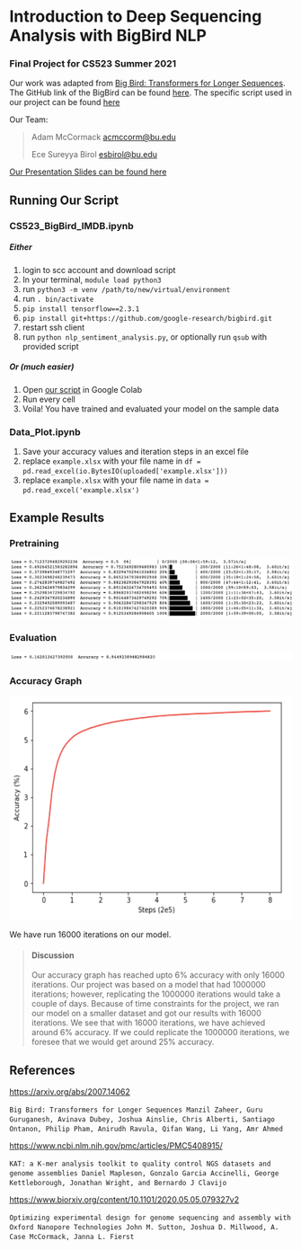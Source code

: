 # Introduction to Deep Sequencing Analysis with BigBird NLP

### Final Project for CS523 Summer 2021

Our work was adapted from [Big Bird: Transformers for Longer Sequences](https://arxiv.org/abs/2007.14062). The GitHub link of the BigBird can be found [here](https://github.com/google-research/bigbird). The specific script used in our project can be found [here](https://github.com/google-research/bigbird/blob/master/bigbird/classifier/imdb.ipynb)

Our Team:

 > Adam McCormack <acmccorm@bu.edu>
 > 
 > Ece Sureyya Birol <esbirol@bu.edu>

[Our Presentation Slides can be found here](https://drive.google.com/file/d/1OCpqMj7tmB-o5oDo5Vbq7QsL62_J3LnI/view?usp=sharing)

## Running Our Script

### CS523_BigBird_IMDB.ipynb
##### Either
1. login to scc account and download script
2. In your terminal, `module load python3`
3. run `python3 -m venv /path/to/new/virtual/environment`
4. run `. bin/activate`
5. `pip install tensorflow==2.3.1`
6. `pip install git+https://github.com/google-research/bigbird.git`
7. restart ssh client
8. run `python nlp_sentiment_analysis.py`, or optionally run `qsub` with provided script

##### Or (much easier)
1. Open [our script](https://github.com/esbirol/CS523-summer2021/blob/main/CS523_BigBird_IMDB.ipynb) in Google Colab
2. Run every cell 
3. Voila! You have trained and evaluated your model on the sample data



### Data_Plot.ipynb
1. Save your accuracy values and iteration steps in an excel file
2. replace `example.xlsx` with your file name in `df = pd.read_excel(io.BytesIO(uploaded['example.xlsx']))`
3. replace `example.xlsx` with your file name in `data = pd.read_excel('example.xlsx')`

## Example Results

### Pretraining
![Training](https://github.com/esbirol/CS523-summer2021/blob/main/pretraining.png)

### Evaluation
![Evaluation](https://github.com/esbirol/CS523-summer2021/blob/main/eval.png)

### Accuracy Graph
<img src="https://github.com/esbirol/CS523-summer2021/blob/main/accuracy.png" width="550" height="400">

We have run 16000 iterations on our model.
> #### Discussion
> Our accuracy graph has reached upto 6% accuracy with only 16000 iterations. Our project was based on a model that had 1000000 iterations; however, replicating the 1000000 iterations would take a couple of days. Because of time constraints for the project, we ran our model on a smaller dataset and got our results with 16000 iterations. We see that with 16000 iterations, we have achieved around 6% accuracy. If we could replicate the 1000000 iterations, we foresee that we would get around 25% accuracy.


## References
https://arxiv.org/abs/2007.14062

`Big Bird: Transformers for Longer Sequences Manzil Zaheer, Guru Guruganesh, Avinava Dubey, Joshua Ainslie, Chris Alberti, Santiago Ontanon, Philip Pham, Anirudh Ravula, Qifan Wang, Li Yang, Amr Ahmed`

https://www.ncbi.nlm.nih.gov/pmc/articles/PMC5408915/

`KAT: a K-mer analysis toolkit to quality control NGS datasets and genome assemblies Daniel Mapleson, Gonzalo Garcia Accinelli, George Kettleborough, Jonathan Wright, and Bernardo J Clavijo` 

https://www.biorxiv.org/content/10.1101/2020.05.05.079327v2

`Optimizing experimental design for genome sequencing and assembly with Oxford Nanopore Technologies John M. Sutton, Joshua D. Millwood, A. Case McCormack, Janna L. Fierst `
